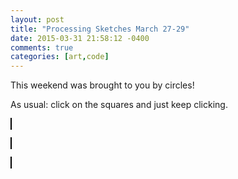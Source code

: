 ```yaml
---
layout: post
title: "Processing Sketches March 27-29"
date: 2015-03-31 21:58:12 -0400
comments: true
categories: [art,code]
---
```


<script type="text/javascript" src="{{ root_url }}/javascripts/processing.min.js"></script>
<script type="text/javascript" src="{{ root_url }}/javascripts/util.js"></script>
<script type="text/javascript" src="{{ root_url }}/javascripts/libs/jquery.min.js"></script>

This weekend was brought to you by circles!
<!--more-->

As usual: click on the squares and just keep clicking.

<canvas id="" status="off" width="640" height="100" style="border:1px solid #000000;" data-processing-sources="/sketches/rings.pde"> </canvas> 


<canvas id="" status="off" width="640" height="100" style="border:1px solid #000000;" data-processing-sources="/sketches/circles.pde"> </canvas> 

<canvas id="" status="off" width="640" height="100" style="border:1px solid #000000;" data-processing-sources="/sketches/circles2.pde"> </canvas> 


